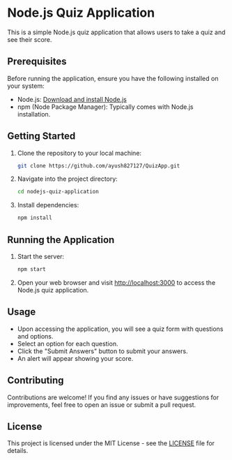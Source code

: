 # Node.js Quiz Application

This is a simple Node.js quiz application that allows users to take a quiz and see their score.

## Prerequisites

Before running the application, ensure you have the following installed on your system:

- Node.js: [Download and install Node.js](https://nodejs.org/)
- npm (Node Package Manager): Typically comes with Node.js installation.

## Getting Started

1. Clone the repository to your local machine:

    ```bash
    git clone https://github.com/ayush827127/QuizApp.git
    ```

2. Navigate into the project directory:

    ```bash
    cd nodejs-quiz-application
    ```

3. Install dependencies:

    ```bash
    npm install
    ```

## Running the Application

1. Start the server:

    ```bash
    npm start
    ```

2. Open your web browser and visit [http://localhost:3000](http://localhost:3000) to access the Node.js quiz application.

## Usage

- Upon accessing the application, you will see a quiz form with questions and options.
- Select an option for each question.
- Click the "Submit Answers" button to submit your answers.
- An alert will appear showing your score.

## Contributing

Contributions are welcome! If you find any issues or have suggestions for improvements, feel free to open an issue or submit a pull request.

## License

This project is licensed under the MIT License - see the [LICENSE](LICENSE) file for details.

